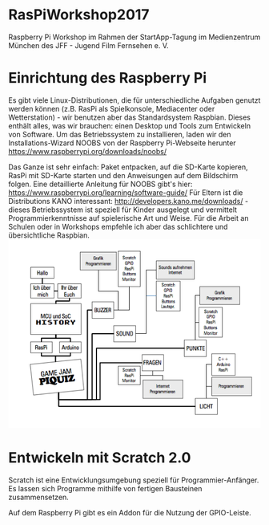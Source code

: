 # RasPiWorkshop2017
Raspberry Pi Workshop im Rahmen der StartApp-Tagung im Medienzentrum München des JFF - Jugend Film Fernsehen e. V.

# Einrichtung des Raspberry Pi
Es gibt viele Linux-Distributionen, die für unterschiedliche Aufgaben genutzt werden können (z.B. RasPi als Spielkonsole, Mediacenter oder Wetterstation) - wir benutzen aber das Standardsystem Raspbian. Dieses enthält alles, was wir brauchen: einen Desktop und Tools zum Entwickeln von Software. Um das Betriebssystem zu installieren, laden wir den Installations-Wizard NOOBS von der Raspberry Pi-Webseite herunter https://www.raspberrypi.org/downloads/noobs/

Das Ganze ist sehr einfach: Paket entpacken, auf die SD-Karte kopieren, RasPi mit SD-Karte starten und den Anweisungen auf dem Bildschirm folgen. Eine detaillierte Anleitung für NOOBS gibt's hier: https://www.raspberrypi.org/learning/software-guide/
Für Eltern ist die Distributions KANO interessant: http://developers.kano.me/downloads/ - dieses Betriebssystem ist speziell für Kinder ausgelegt und vermittelt Programmierkenntnisse auf spielerische Art und Weise. Für die Arbeit an Schulen oder in Workshops empfehle ich aber das schlichtere und übersichtliche Raspbian.
![Alt text](Slides/Overview.png?raw=true "Title")

# Entwickeln mit Scratch 2.0
Scratch ist eine Entwicklungsumgebung speziell für Programmier-Anfänger. Es lassen sich Programme mithilfe von fertigen Bausteinen zusammensetzen.

Auf dem Raspberry Pi gibt es ein Addon für die Nutzung der GPIO-Leiste.
